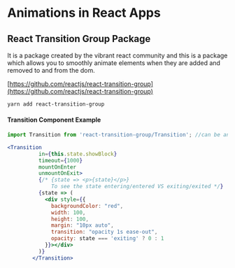 # Animations in React Apps

## React Transition Group Package
It is a package created by the vibrant react community and this is a package which allows you to smoothly animate elements when they are added and removed to and from the dom.

[https://github.com/reactjs/react-transition-group](https://github.com/reactjs/react-transition-group)


```sh
yarn add react-transition-group
```
#### Transition Component Example
```jsx
import Transition from 'react-transition-group/Transition'; //can be any name for the component

<Transition
          in={this.state.showBlock}
          timeout={1000}
          mountOnEnter
          unmountOnExit>
          {/* {state => <p>{state}</p>} 
              To see the state entering/entered VS exiting/exited */}
          {state => (
            <div style={{
              backgroundColor: "red",
              width: 100,
              height: 100,
              margin: "10px auto",
              transition: "opacity 1s ease-out",
              opacity: state === 'exiting' ? 0 : 1
            }}></div>
          )}
        </Transition>
```